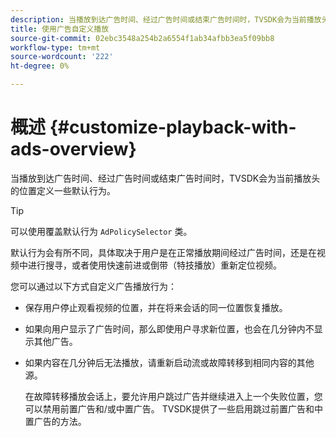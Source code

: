 ```yaml
---
description: 当播放到达广告时间、经过广告时间或结束广告时间时，TVSDK会为当前播放头的位置定义一些默认行为。
title: 使用广告自定义播放
source-git-commit: 02ebc3548a254b2a6554f1ab34afbb3ea5f09bb8
workflow-type: tm+mt
source-wordcount: '222'
ht-degree: 0%

---
```


# 概述 {#customize-playback-with-ads-overview}

当播放到达广告时间、经过广告时间或结束广告时间时，TVSDK会为当前播放头的位置定义一些默认行为。

>[!TIP]
>
>可以使用覆盖默认行为 `AdPolicySelector` 类。

默认行为会有所不同，具体取决于用户是在正常播放期间经过广告时间，还是在视频中进行搜寻，或者使用快速前进或倒带（特技播放）重新定位视频。

您可以通过以下方式自定义广告播放行为：

* 保存用户停止观看视频的位置，并在将来会话的同一位置恢复播放。
* 如果向用户显示了广告时间，那么即使用户寻求新位置，也会在几分钟内不显示其他广告。
* 如果内容在几分钟后无法播放，请重新启动流或故障转移到相同内容的其他源。

  在故障转移播放会话上，要允许用户跳过广告并继续进入上一个失败位置，您可以禁用前置广告和/或中置广告。 TVSDK提供了一些启用跳过前置广告和中置广告的方法。
